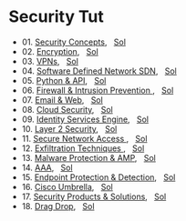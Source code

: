 # Security Tut


- 01\. [Security Concepts](q01-SecConcept.md), &nbsp;&nbsp;[Sol](qa01-SecConcept.md)
- 02\. [Encryption](q02-Encryption.md), &nbsp;&nbsp;[Sol](qa02-Encryption.md)
- 03\. [VPNs](q03-VPNs.md), &nbsp;&nbsp;[Sol](qa03-VPNs.md)
- 04\. [Software Defined Network SDN](q04-SDN.md), &nbsp;&nbsp;[Sol](qa04-SDN.md)
- 05\. [Python & API](q05-API.md), &nbsp;&nbsp;[Sol](qa05-API.md)
- 06\. [Firewall & Intrusion Prevention	](q06-FW_IPS.md), &nbsp;&nbsp;[Sol](qa06-FW_IPS.md)
- 07\. [Email & Web](q07-MailWeb.md), &nbsp;&nbsp;[Sol](qa07-MailWeb.md)
- 08\. [Cloud Security](q08-Cloud.md), &nbsp;&nbsp;[Sol](qa08-Cloud.md)
- 09\. [Identity Services Engine](q09-ISE.md), &nbsp;&nbsp;[Sol](qa09-ISE.md)
- 10\. [Layer 2 Security](q10-L2Sec.md), &nbsp;&nbsp;[Sol](qa10-L2Sec.md)
- 11\. [Secure Network Access	](q11-NetAccess.md), &nbsp;&nbsp;[Sol](qa11-NetAccess.md)
- 12\. [Exfiltration Techniques	](q12-Exfilt.md), &nbsp;&nbsp;[Sol](qa12-Exfilt.md)
- 13\. [Malware Protection & AMP](q13-AMP.md), &nbsp;&nbsp;[Sol](qa13-AMP.md)
- 14\. [AAA](q15-AAA.md), &nbsp;&nbsp;[Sol](qa15-AAA.md)
- 15\. [Endpoint Protection & Detection](q16-Endpt.md), &nbsp;&nbsp;[Sol](qa16-Endpt.md)
- 16\. [Cisco Umbrella](q16-Umbrella.md), &nbsp;&nbsp;[Sol](qa16-Umbrella.md)
- 17\. [Security Products & Solutions](q17-SecProd.md), &nbsp;&nbsp;[Sol](qa17-SecProd.md)
- 18\. [Drag Drop](q18-DnD.md), &nbsp;&nbsp;[Sol](qa18-DnD.md)


